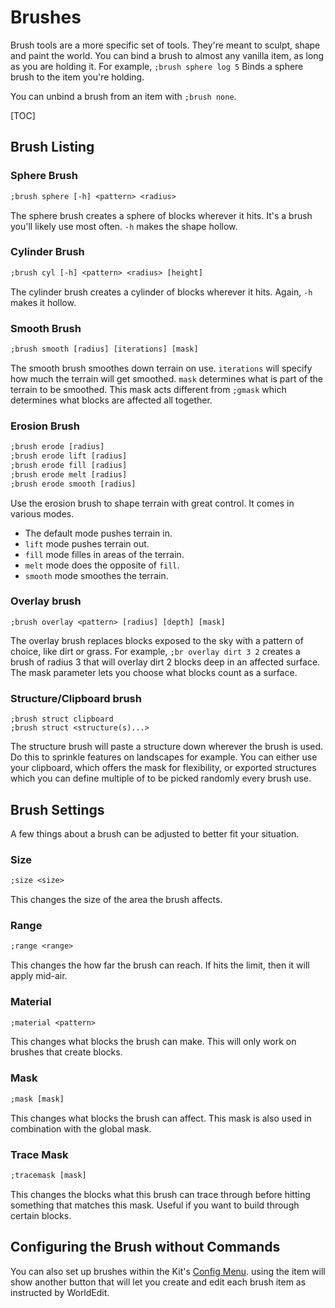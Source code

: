 # Brushes

Brush tools are a more specific set of tools. They're meant to sculpt, shape and paint the world. You can bind a brush to almost any vanilla item, as long as you are holding it. For example, `;brush sphere log 5` Binds a sphere brush to the item you're holding.

You can unbind a brush from an item with `;brush none`.

[TOC]

## Brush Listing

### Sphere Brush

```txt
;brush sphere [-h] <pattern> <radius>
```

The sphere brush creates a sphere of blocks wherever it hits. It's a brush you'll likely use most often. `-h` makes the shape hollow.

### Cylinder Brush

```txt
;brush cyl [-h] <pattern> <radius> [height]
```

The cylinder brush creates a cylinder of blocks wherever it hits. Again, `-h` makes it hollow.

### Smooth Brush

```txt
;brush smooth [radius] [iterations] [mask]
```

The smooth brush smoothes down terrain on use. `iterations` will specify how much the terrain will get smoothed. `mask` determines what is part of the terrain to be smoothed. This mask acts different from `;gmask` which determines what blocks are affected all together.

### Erosion Brush

```txt
;brush erode [radius]
;brush erode lift [radius]
;brush erode fill [radius]
;brush erode melt [radius]
;brush erode smooth [radius]
```

Use the erosion brush to shape terrain with great control. It comes in various modes.

-   The default mode pushes terrain in.
-   `lift` mode pushes terrain out.
-   `fill` mode filles in areas of the terrain.
-   `melt` mode does the opposite of `fill`.
-   `smooth` mode smoothes the terrain.

### Overlay brush

```
;brush overlay <pattern> [radius] [depth] [mask]
```

The overlay brush replaces blocks exposed to the sky with a pattern of choice, like dirt or grass. For example, `;br overlay dirt 3 2` creates a brush of radius 3 that will overlay dirt 2 blocks deep in an affected surface. The mask parameter lets you choose what blocks count as a surface.

### Structure/Clipboard brush

```
;brush struct clipboard
;brush struct <structure(s)...>
```

The structure brush will paste a structure down wherever the brush is used. Do this to sprinkle features on landscapes for example. You can either use your clipboard, which offers the mask for flexibility, or exported structures which you can define multiple of to be picked randomly every brush use.

## Brush Settings

A few things about a brush can be adjusted to better fit your situation.

### Size

```txt
;size <size>
```

This changes the size of the area the brush affects.

### Range

```txt
;range <range>
```

This changes the how far the brush can reach. If hits the limit, then it will apply mid-air.

### Material

```txt
;material <pattern>
```

This changes what blocks the brush can make. This will only work on brushes that create blocks.

### Mask

```txt
;mask [mask]
```

This changes what blocks the brush can affect. This mask is also used in combination with the global mask.

### Trace Mask

```txt
;tracemask [mask]
```

This changes the blocks what this brush can trace through before hitting something that matches this mask. Useful if you want to build through certain blocks.

## Configuring the Brush without Commands

You can also set up brushes within the Kit's [Config Menu](kit.md/#config). using the item will show another button that will let you create and edit each brush item as instructed by WorldEdit.
